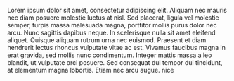 Lorem ipsum dolor sit amet, consectetur adipiscing elit.
 Aliquam nec mauris nec diam posuere molestie luctus at nisl. Sed placerat, ligula vel molestie semper, turpis massa malesuada magna, porttitor mollis purus dolor nec arcu. 
 Nunc sagittis dapibus neque. 
 In scelerisque nulla sit amet eleifend aliquet. 
 Quisque aliquam rutrum urna nec euismod. Praesent et diam hendrerit lectus rhoncus vulputate vitae ac est. 
 Vivamus faucibus magna in erat gravida, sed mollis nunc condimentum. 
 Integer mattis massa a leo blandit, ut vulputate orci posuere. 
 Sed consequat dui tempor dui tincidunt, at elementum magna lobortis. 
 Etiam nec arcu augue.
 nice
